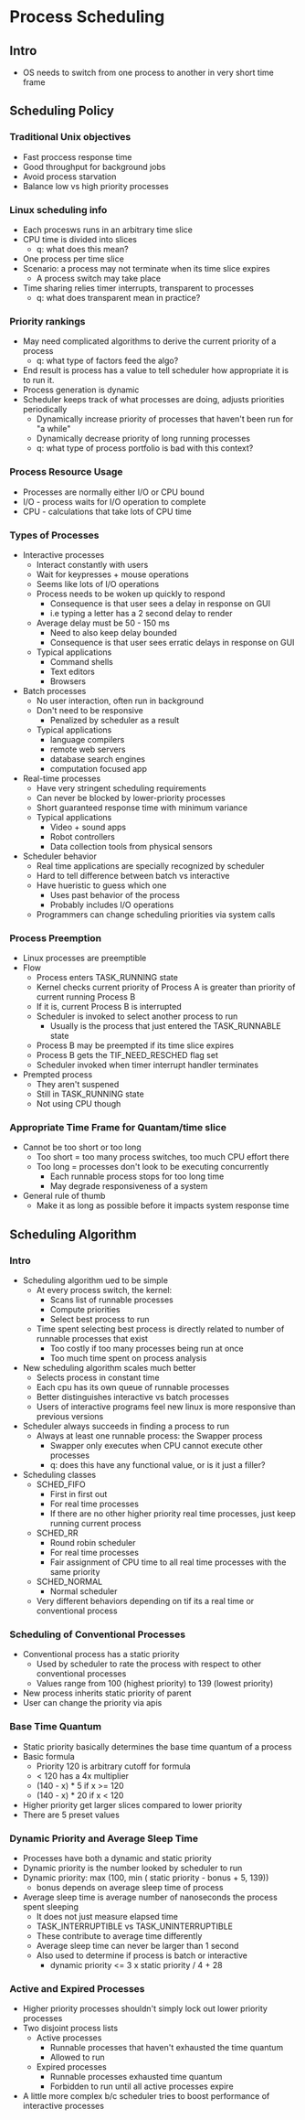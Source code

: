 # Process Scheduling

## Intro
* OS needs to switch from one process to another in very short time frame

## Scheduling Policy

### Traditional Unix objectives
* Fast proccess response time
* Good throughput for background jobs
* Avoid process starvation
* Balance low vs high priority processes

### Linux scheduling info
* Each procesws runs in an arbitrary time slice
* CPU time is divided into slices
    * q: what does this mean?
* One process per time slice
* Scenario: a process may not terminate when its time slice expires
    * A process switch may take place
* Time sharing relies timer interrupts, transparent to processes
    * q: what does transparent mean in practice?
### Priority rankings
* May need complicated algorithms to derive the current priority of a process
    * q: what type of factors feed the algo?
* End result is process has a value to tell scheduler how appropriate it is to run it.
* Process generation is dynamic
* Scheduler keeps track of what processes are doing, adjusts priorities periodically
    * Dynamically increase priority of processes that haven't been run for "a while"
    * Dynamically decrease priority of long running processes
    * q: what type of process portfolio is bad with this context?
### Process Resource Usage
* Processes are normally either I/O or CPU bound
* I/O - process waits for I/O operation to complete
* CPU - calculations that take lots of CPU time

### Types of Processes
* Interactive processes
    * Interact constantly with users
    * Wait for keypresses + mouse operations
    * Seems like lots of I/O operations
    * Process needs to be woken up quickly to respond
        * Consequence is that user sees a delay in response on GUI
        * i.e typing a letter has a 2 second delay to render
    * Average delay must be 50 - 150 ms
        * Need to also keep delay bounded
        * Consequence is that user sees erratic delays in response on GUI
    * Typical applications
        * Command shells
        * Text editors
        * Browsers
* Batch processes
    * No user interaction, often run in background
    * Don't need to be responsive
        * Penalized by scheduler as a result
    * Typical applications
        * language compilers
        * remote web servers
        * database search engines
        * computation focused app
* Real-time processes
    * Have very stringent scheduling requirements
    * Can never be blocked by lower-priority processes
    * Short guaranteed response time with minimum variance
    * Typical applications
        * Video + sound apps
        * Robot controllers
        * Data collection tools from physical sensors
* Scheduler behavior
    * Real time applications are specially recognized by scheduler
    * Hard to tell difference between batch vs interactive
    * Have hueristic to guess which one
        * Uses past behavior of the process
        * Probably includes I/O operations
    * Programmers can change scheduling priorities via system calls

### Process Preemption
* Linux processes are preemptible
* Flow
    * Process enters TASK_RUNNING state
    * Kernel checks current priority of Process A is greater than priority of current running Process B
    * If it is, current Process B is interrupted
    * Scheduler is invoked to select another process to run
        * Usually is the process that just entered the TASK_RUNNABLE state
    * Process B may be preempted if its time slice expires
    * Process B gets the TIF_NEED_RESCHED flag set
    * Scheduler invoked when timer interrupt handler terminates
* Prempted process
    * They aren't suspened
    * Still in TASK_RUNNING state
    * Not using CPU though

### Appropriate Time Frame for Quantam/time slice
* Cannot be too short or too long
    * Too short = too many process switches, too much CPU effort there
    * Too long = processes don't look to be executing concurrently
        * Each runnable process stops for too long time
        * May degrade responsiveness of a system
* General rule of thumb
    * Make it as long as possible before it impacts system response time

## Scheduling Algorithm

### Intro
* Scheduling algorithm ued to be simple
    * At every process switch, the kernel:
        * Scans list of runnable processes
        * Compute priorities
        * Select best process to run
    * Time spent selecting best process is directly related to number of runnable processes that exist
        * Too costly if too many processes being run at once
        * Too much time spent on process analysis
* New scheduling algorithm scales much better
    * Selects process in constant time
    * Each cpu has its own queue of runnable processes
    * Better distinguishes interactive vs batch processes
    * Users of interactive programs feel new linux is more responsive than previous versions
* Scheduler always succeeds in finding a process to run
    * Always at least one runnable process: the Swapper process
        * Swapper only executes when CPU cannot execute other processes
        * q: does this have any functional value, or is it just a filler?
* Scheduling classes
    * SCHED_FIFO
        * First in first out 
        * For real time processes
        * If there are no other higher priority real time processes, just keep running current process
    * SCHED_RR
        * Round robin scheduler
        * For real time processes
        * Fair assignment of CPU time to all real time processes with the same priority
    * SCHED_NORMAL
        * Normal scheduler
    * Very different behaviors depending on tif its a real time or conventional process

### Scheduling of Conventional Processes
* Conventional process has a static priority
    * Used by scheduler to rate the process with respect to other conventional processes
    * Values range from 100 (highest priority) to 139 (lowest priority)
* New process inherits static priority of parent
* User can change the priority via apis

### Base Time Quantum
* Static priority basically determines the base time quantum of a process
* Basic formula
    * Priority 120 is arbitrary cutoff for formula
    * < 120 has a 4x multiplier
    * (140 - x) * 5  if x >= 120
    * (140 - x) * 20  if x < 120
* Higher priority get larger slices compared to lower priority
* There are 5 preset values

### Dynamic Priority and Average Sleep Time
* Processes have both a dynamic and static priority
* Dynamic priority is the number looked by scheduler to run
* Dynamic priority: max (100, min (  static priority - bonus + 5, 139))
    * bonus depends on average sleep time of process
* Average sleep time is average number of nanoseconds the process spent sleeping
    * It does not just measure elapsed time
    * TASK_INTERRUPTIBLE vs TASK_UNINTERRUPTIBLE
    * These contribute to average time differently
    * Average sleep time can never be larger than 1 second
    * Also used to determine if process is batch or interactive
        * dynamic priority <= 3 x static priority / 4 + 28 

### Active and Expired Processes
* Higher priority processes shouldn't simply lock out lower priority processes
* Two disjoint process lists
    * Active processes
        * Runnable processes that haven't exhausted the time quantum
        * Allowed to run
    * Expired processes
        * Runnable processes exhausted time quantum
        * Forbidden to run until all active processes expire
* A little more complex b/c scheduler tries to boost performance of interactive processes

